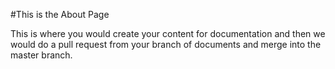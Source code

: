 
#This is the About Page

This is where you would create your content for documentation and then we would do a pull request from your branch of documents and merge into the master branch.
